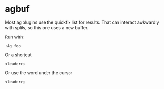 agbuf
===

Most ag plugins use the quickfix list for results. That can interact awkwardly with splits, so this one uses a new buffer.

Run with:
```
:Ag foo
```

Or a shortcut
```
<leader>a
```

Or use the word under the cursor
```
<leader>g
```
